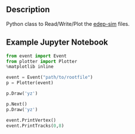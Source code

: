 
## Description
Python class to Read/Write/Plot the [edep-sim](https://github.com/ClarkMcGrew/edep-sim/tree/master/io) files.

## Example Jupyter Notebook
```py
from event import Event
from plotter import Plotter
%matplotlib inline

event = Event("path/to/rootfile")
p = Plotter(event)

p.Draw('yz')

p.Next()
p.Draw('yz')

event.PrintVertex()
event.PrintTracks(0,8) 
```